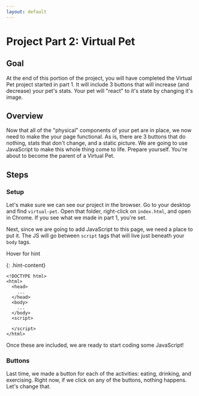 ```yaml
---
layout: default
---
```


# Project Part 2: Virtual Pet

## Goal

At the end of this portion of the project, you will have completed the Virtual Pet project started in part 1. It will include 3 buttons that will increase (and decrease) your pet's stats. Your pet will "react" to it's state by changing it's image.
## Overview

Now that all of the "physical" components of your pet are in place, we now need to make the your page functional. As is, there are 3 buttons that do nothing, stats that don't change, and a static picture. We are going to use JavaScript to make this whole thing come to life. Prepare yourself. You're about to become the parent of a Virtual Pet.
## Steps

### Setup

Let's make sure we can see our project in the browser. Go to your desktop and find `virtual-pet`. Open that folder, right-click on `index.html`, and open in Chrome. If you see what we made in part 1, you're set.

Next, since we are going to add JavaScript to this page, we need a place to put it. The JS will go between `script` tags that will live just beneath your `body` tags.

<div class="hint">Hover for hint</div>

{: .hint-content}
```
<!DOCTYPE html>
<html>
  <head>
    ...
  </head>
  <body>
    ...
  </body>
  <script>

  </script>
</html>
```

Once these are included, we are ready to start coding some JavaScript!

### Buttons

Last time, we made a button for each of the activities: eating, drinking, and exercising. Right now, if we click on any of the buttons, nothing happens. Let's change that.

